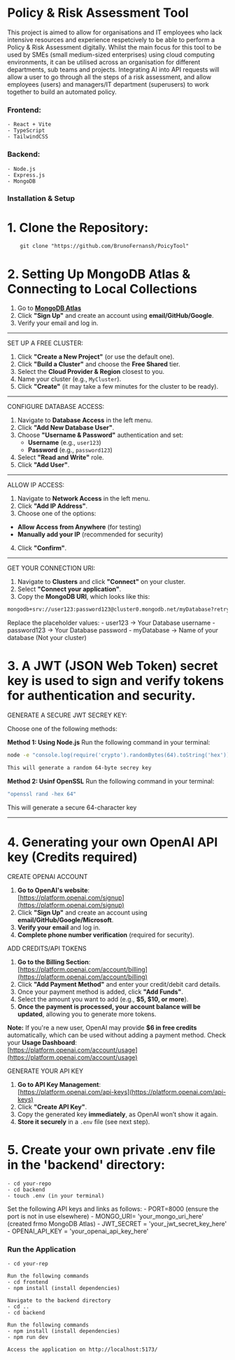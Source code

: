 # Policy & Risk Assessment Tool

This project is aimed to allow for organisations and IT employees who lack intensive resources and experience respetcively to be able to perform a Policy & Risk Assessment digitally. Whilst the main focus for this tool to be used by SMEs (small medium-sized enterprises) using cloud computing environments, it can be utilised across an organisation for different departments, sub teams and projects. Integrating AI into API requests will allow a user to go through all the steps of a risk assessment, and allow employees (users) and managers/IT department (superusers) to work together to build an automated policy.

### Frontend:
    - React + Vite
    - TypeScript
    - TailwindCSS

### Backend:
    - Node.js
    - Express.js
    - MongoDB

### Installation & Setup
#   1. Clone the Repository:
        git clone "https://github.com/BrunoFernansh/PoicyTool"

#   2. Setting Up MongoDB Atlas & Connecting to Local Collections  

1. Go to **[MongoDB Atlas](https://www.mongodb.com/atlas/database)**
2. Click **"Sign Up"** and create an account using **email/GitHub/Google**.
3. Verify your email and log in.

---

SET UP A FREE CLUSTER:

1. Click **"Create a New Project"** (or use the default one).  
2. Click **"Build a Cluster"** and choose the **Free Shared** tier.  
3. Select the **Cloud Provider & Region** closest to you.  
4. Name your cluster (e.g., `MyCluster`).  
5. Click **"Create"** (it may take a few minutes for the cluster to be ready).  

---


CONFIGURE DATABASE ACCESS:

1. Navigate to **Database Access** in the left menu.  
2. Click **"Add New Database User"**.  
3. Choose **"Username & Password"** authentication and set:  
    - **Username** (e.g., `user123`)  
    - **Password** (e.g., `password123`)  
4. Select **"Read and Write"** role.  
5. Click **"Add User"**.  

---

ALLOW IP ACCESS:

1. Navigate to **Network Access** in the left menu.  
2. Click **"Add IP Address"**.  
3. Choose one of the options:  
- **Allow Access from Anywhere** (for testing)  
- **Manually add your IP** (recommended for security)  
4. Click **"Confirm"**.  

---

GET YOUR CONNECTION URI:

1. Navigate to **Clusters** and click **"Connect"** on your cluster.  
2. Select **"Connect your application"**.  
3. Copy the **MongoDB URI**, which looks like this:  

```sh
mongodb+srv://user123:password123@cluster0.mongodb.net/myDatabase?retryWrites=true&w=majority 
```
Replace the placeholder values:
    - user123 -> Your Database username
    - password123 -> Your Database password
    - myDatabase -> Name of your database (Not your cluster)
    
    
    
#   3. A **JWT (JSON Web Token) secret key** is used to sign and verify tokens for authentication and security.
    
GENERATE A SECURE JWT SECREY KEY:

Choose one of the following methods:

**Method 1: Using Node.js**
Run the following command in your terminal:
```sh
node -e "console.log(require('crypto').randomBytes(64).toString('hex'))"

This will generate a random 64-byte secrey key
```

**Method 2: Usinf OpenSSL**
Run the following command in your terminal:
```sh
"openssl rand -hex 64"
```

This will generate a secure 64-character key 

---
    
 #  4. Generating your own OpenAI API key (Credits required)

CREATE OPENAI ACCOUNT

1. **Go to OpenAI's website**:  
[https://platform.openai.com/signup](https://platform.openai.com/signup)  
2. Click **"Sign Up"** and create an account using **email/GitHub/Google/Microsoft**.  
3. **Verify your email** and log in.  
4. **Complete phone number verification** (required for security).  

ADD CREDITS/API TOKENS 

1. **Go to the Billing Section**:  
[https://platform.openai.com/account/billing](https://platform.openai.com/account/billing)  
2. Click **"Add Payment Method"** and enter your credit/debit card details.  
3. Once your payment method is added, click **"Add Funds"**.  
4. Select the amount you want to add (e.g., **$5, $10, or more**).  
5. **Once the payment is processed, your account balance will be updated**, allowing you to generate more tokens.

**Note:** If you're a new user, OpenAI may provide **$6 in free credits** automatically, which can be used without adding a payment method. Check your **Usage Dashboard**:  
[https://platform.openai.com/account/usage](https://platform.openai.com/account/usage)  


GENERATE YOUR API KEY

1. **Go to API Key Management**:  
[https://platform.openai.com/api-keys](https://platform.openai.com/api-keys)  
2. Click **"Create API Key"**.  
3. Copy the generated key **immediately**, as OpenAI won’t show it again.  
4. **Store it securely** in a `.env` file (see next step).  


#   5. Create your own private .env file in the 'backend' directory:
    - cd your-repo
    - cd backend
    - touch .env (in your terminal)

Set the following API keys and links as follows:
    - PORT=8000 (ensure the port is not in use elsewhere)
    - MONGO_URI= 'your_mongo_uri_here' (created frmo MongoDB Atlas)
    - JWT_SECRET = 'your_jwt_secret_key_here'
    - OPENAI_API_KEY = 'your_openai_api_key_here'



### Run the Application
    - cd your-rep
    
    Run the following commands
    - cd frontend
    - npm install (install dependencies)
    
    Navigate to the backend directory
    - cd ..
    - cd backend

    Run the following commands
    - npm install (install dependencies)
    - npm run dev

    Access the application on http://localhost:5173/
    
    